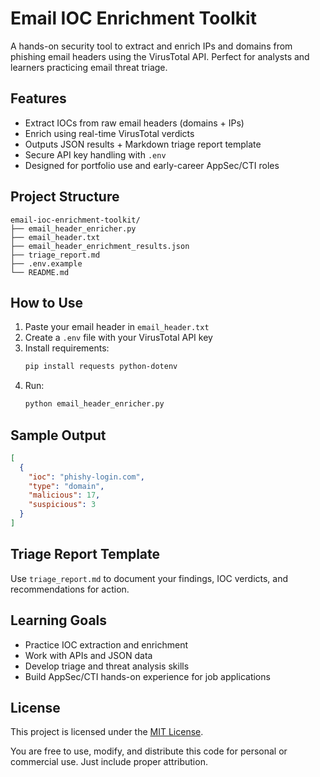 # Email IOC Enrichment Toolkit

A hands-on security tool to extract and enrich IPs and domains from phishing email headers using the VirusTotal API. Perfect for analysts and learners practicing email threat triage.

## Features

-  Extract IOCs from raw email headers (domains + IPs)
-  Enrich using real-time VirusTotal verdicts
-  Outputs JSON results + Markdown triage report template
-  Secure API key handling with `.env`
-  Designed for portfolio use and early-career AppSec/CTI roles

## Project Structure

```
email-ioc-enrichment-toolkit/
├── email_header_enricher.py
├── email_header.txt
├── email_header_enrichment_results.json
├── triage_report.md
├── .env.example
└── README.md
```

## How to Use

1. Paste your email header in `email_header.txt`
2. Create a `.env` file with your VirusTotal API key
3. Install requirements:
   ```bash
   pip install requests python-dotenv
   ```
4. Run:
   ```bash
   python email_header_enricher.py
   ```

## Sample Output

```json
[
  {
    "ioc": "phishy-login.com",
    "type": "domain",
    "malicious": 17,
    "suspicious": 3
  }
]
```

## Triage Report Template

Use `triage_report.md` to document your findings, IOC verdicts, and recommendations for action.

## Learning Goals

- Practice IOC extraction and enrichment
- Work with APIs and JSON data
- Develop triage and threat analysis skills
- Build AppSec/CTI hands-on experience for job applications

## License

This project is licensed under the [MIT License](LICENSE).

You are free to use, modify, and distribute this code for personal or commercial use. Just include proper attribution.
